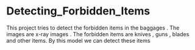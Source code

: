 # Detecting_Forbidden_Items
This project tries to detect the forbidden items in the baggages . The images are x-ray images . The forbidden items are knives , guns , blades and other items. By this model we can detect these items 
